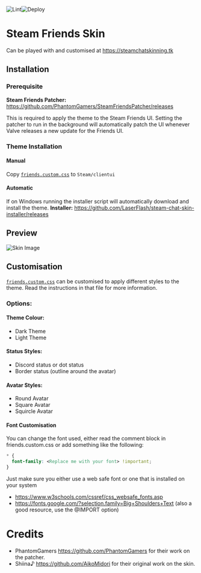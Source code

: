 ![Lint](https://github.com/LaserFlash/steam-chat-skin/workflows/Lint/badge.svg)![Deploy](https://github.com/LaserFlash/steam-chat-skin/workflows/Build%20and%20Deploy/badge.svg)

# Steam Friends Skin

Can be played with and customised at <https://steamchatskinning.tk>

## Installation

### Prerequisite

**Steam Friends Patcher:** <https://github.com/PhantomGamers/SteamFriendsPatcher/releases>

This is required to apply the theme to the Steam Friends UI. Setting the patcher to run in the background will automatically patch the UI whenever Valve releases a new update for the Friends UI.

### Theme Installation

#### Manual

Copy [`friends.custom.css`](https://raw.githubusercontent.com/LaserFlash/steam-chat-skin/master/src/friends.custom.css) to `Steam/clientui`

#### Automatic

If on Windows running the installer script will automatically download and install the theme.
**Installer:** <https://github.com/LaserFlash/steam-chat-skin-installer/releases>

## Preview

![Skin Image](https://laserflash.tk/assets/images/steam.png)

## Customisation

[`friends.custom.css`](https://raw.githubusercontent.com/LaserFlash/steam-chat-skin/master/src/friends.custom.css) can be customised to apply different styles to the theme. Read the instructions in that file for more information.

### Options:

#### Theme Colour:

- Dark Theme
- Light Theme

#### Status Styles:

- Discord status or dot status
- Border status (outline around the avatar)

#### Avatar Styles:

- Round Avatar
- Square Avatar
- Squircle Avatar

#### Font Customisation

You can change the font used, either read the comment block in friends.custom.css or add something like the following:

```css
* {
  font-family: <Replace me with your font> !important;
}
```

Just make sure you either use a web safe font or one that is installed on your system

- https://www.w3schools.com/cssref/css_websafe_fonts.asp
- https://fonts.google.com/?selection.family=Big+Shoulders+Text (also a good resource, use the @IMPORT option)

# Credits

- PhantomGamers <https://github.com/PhantomGamers> for their work on the patcher.
- Shiina♪ <https://github.com/AikoMidori> for their original work on the skin.
